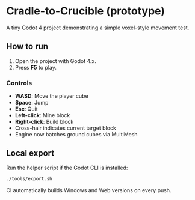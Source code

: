 # Cradle-to-Crucible (prototype)
A tiny Godot 4 project demonstrating a simple voxel-style movement test.

## How to run
1. Open the project with Godot 4.x.
2. Press **F5** to play.

### Controls
- **WASD**: Move the player cube
- **Space**: Jump
- **Esc**: Quit
- **Left-click**: Mine block
- **Right-click**: Build block
- Cross-hair indicates current target block
- Engine now batches ground cubes via MultiMesh

## Local export
Run the helper script if the Godot CLI is installed:

```bash
./tools/export.sh
```

CI automatically builds Windows and Web versions on every push.

